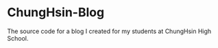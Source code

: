 ChungHsin-Blog
==============

The source code for a blog I created for my students at ChungHsin High School.